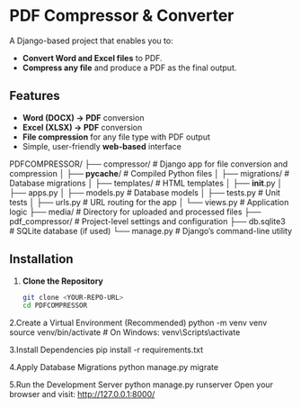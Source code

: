 # PDF Compressor & Converter

A Django-based project that enables you to:
- **Convert Word and Excel files** to PDF.
- **Compress any file** and produce a PDF as the final output.

## Features

- **Word (DOCX) → PDF** conversion
- **Excel (XLSX) → PDF** conversion
- **File compression** for any file type with PDF output
- Simple, user-friendly **web-based** interface

 PDFCOMPRESSOR/
├── compressor/        # Django app for file conversion and compression
│   ├── __pycache__/   # Compiled Python files
│   ├── migrations/    # Database migrations
│   ├── templates/     # HTML templates
│   ├── __init__.py
│   ├── apps.py
│   ├── models.py      # Database models
│   ├── tests.py       # Unit tests
│   ├── urls.py        # URL routing for the app
│   └── views.py       # Application logic
├── media/             # Directory for uploaded and processed files
├── pdf_compressor/    # Project-level settings and configuration
├── db.sqlite3         # SQLite database (if used)
└── manage.py          # Django’s command-line utility


## Installation

1. **Clone the Repository**

   ```sh
   git clone <YOUR-REPO-URL>
   cd PDFCOMPRESSOR
2.Create a Virtual Environment (Recommended)
python -m venv venv
source venv/bin/activate  # On Windows: venv\Scripts\activate

3.Install Dependencies
pip install -r requirements.txt

4.Apply Database Migrations
python manage.py migrate

5.Run the Development Server
python manage.py runserver
Open your browser and visit: http://127.0.0.1:8000/


